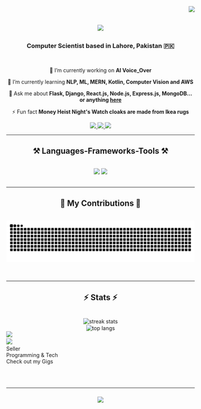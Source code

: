<img align="right" src="https://visitor-badge.laobi.icu/badge?page_id=connect2abdulaziz.connect2abdulaziz" />

<h1 align="center">
    <img src="https://readme-typing-svg.herokuapp.com/?font=Righteous&size=35&center=true&vCenter=true&width=500&height=70&duration=4000&lines=Hi+There!+👋;+I'm+Abdul+Aziz!;" />
</h1>

<h3 align="center">Computer Scientist based in Lahore, Pakistan 🇵🇰</h3>

<br/>

<div align="center">
 
 🔭 I’m currently working on **AI Voice_Over**
 
 🌱 I’m currently learning **NLP, ML, MERN, Kotlin, Computer Vision and AWS**

 💬 Ask me about **Flask, Django, React.js, Node.js, Express.js, MongoDB... or anything [here](https://github.com/connect2abdulaziz/connect2abdulaziz/issues)**

 ⚡ Fun fact **Money Heist Night's Watch cloaks are made from Ikea rugs**
 
 </div>
 
<div align="center"> 
  <a href="mailto:connect2abdulaziz@gmail.com">
    <img src="https://img.shields.io/badge/Gmail-333333?style=for-the-badge&logo=gmail&logoColor=red" />
  </a>
  <a href="https://linkedin.com/in/connect2abdulaziz" target="_blank">
    <img src="https://img.shields.io/badge/LinkedIn-0077B5?style=for-the-badge&logo=linkedin&logoColor=white" target="_blank" />
  </a>
  <a href="https://connect2abdulaziz.github.io/abdulaziz/" target="_blank">
     <img src="https://img.shields.io/badge/Portfolio-FF5722?style=for-the-badge&logo=todoist&logoColor=white" target="_blank" /> <!-- sqlite, safari, google-chrome are other good icon options -->
  </a>
</div>

 <hr/>
 
<h2 align="center">⚒️ Languages-Frameworks-Tools ⚒️</h2>
<br/>
<div align="center">
    <img src="https://skillicons.dev/icons?i=react,bootstrap,html,css,vscode,github,tailwind,git,python,nextjs" />
    <img src="https://skillicons.dev/icons?i=nodejs,javascript,typescript,express,firebase,mongodb,cpp,c,mysql,flask" /><br>
</div>

<br/>
<hr/>

<div align="center">
  <h2>🐍 My Contributions 🐍</h2>
  <br>
  <source media="(prefers-color-scheme: dark)" srcset="https://raw.githubusercontent.com/platane/platane/output/github-contribution-grid-snake-dark.svg">
  <source media="(prefers-color-scheme: light)" srcset="https://raw.githubusercontent.com/aliamanatali/aliamanatali/output/github-contribution-grid-snake.svg">
  <img alt="snake eating my contributions" src="https://raw.githubusercontent.com/aliamanatali/aliamanatali/output/github-contribution-grid-snake.svg" />
  <br/><br/><br/>
</div>
<div>
</div>


<hr/>

<h2 align="center">⚡ Stats ⚡</h2>
<br>
<div align=center>
  <img width=390 src="https://streak-stats.demolab.com/?user=aliamanatali&count_private=true&theme=react&border_radius=10" alt="streak stats"/>
  <br/>
  <img width=325 align="center"src="https://github-readme-stats-salesp07.vercel.app/api/top-langs/?username=aliamanatali&hide=Less&langs_count=8&layout=compact&theme=react&border_radius=10&size_weight=0.5&count_weight=0.5&exclude_repo=github-readme-stats" alt="top langs"/>
</div>


<div itemscope="" itemtype="http://schema.org/Person" class="fiverr-seller-widget" style="display: inline-block;">
  <a itemprop="url" href="https://www.fiverr.com/connect2aziz" rel="nofollow" target="_blank" style="display: inline-block;">
    <div class="fiverr-seller-content"  style="display: inline-block;">
      <div class="crop"><img src="https://connect2abdulaziz.github.io/abdulaziz/images/profile-transformed.png" class="fiverr-profile-img">             
        <div class="overlay"></div>
      </div>             
      <img src="https://d2nb1f6l8b7ky0.cloudfront.net/fiverr_icon.png" class="fiverr-icon">              
      <div class="fiverr-seller-text"> Seller </div>             
      <div class="fiverr-seller-category"> Programming &amp; Tech </div>             
      <div class="fiverr-rating-stars" id="fiverr-rating-stars-981415c2-b413-4e99-b01f-8d66baf623da" style="display: block;">  </div>             
      <div class="check-gigs-btn">Check out my Gigs</div>
    </div>
    <div id="fiverr-widget-seller-data" style="display: none;">
      <div itemprop="name">connect2aziz</div>
      <div itemscope="" itemtype="http://schema.org/Organization"><span itemprop="name">Fiverr</span></div>
      <div itemprop="jobtitle">Seller</div>
      <div itemprop="description">As a dedicated computer scientist, I specialize in crafting tailored solutions for a diverse range of clients. My expertise spans across iOS, Web, Web API, Android, and Desktop application development, ensuring that your projects are executed flawlessly and meet your specific requirements. By combining my passion for innovation with my commitment to excellence, I'm ready to help you bring your ideas to life. Let's connect and transform your vision into reality!</div>
    </div>
  </a>
</div>

<script id="fiverr-seller-widget-script-981415c2-b413-4e99-b01f-8d66baf623da" src="https://widgets.fiverr.com/api/v1/seller/connect2aziz?widget_id=981415c2-b413-4e99-b01f-8d66baf623da" data-config="{&quot;category_name&quot;:&quot;Programming \u0026 Tech&quot;}" async="true" defer="true"></script>





<br/><br/>
<hr/>
<h3 align="center">
    <img src="https://readme-typing-svg.herokuapp.com/?font=Righteous&size=25&center=true&vCenter=true&width=500&height=70&duration=4000&lines=Thanks+for+visiting!+✌️;+Shoot+me+a+message+on+Linkedin!;I'm+always+down+to+collab+:)">
</h3>

<br/>
